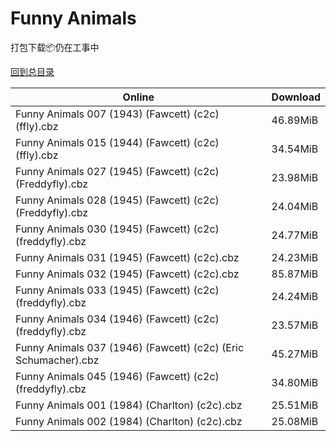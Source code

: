 # Funny Animals

打包下载📦仍在工事中

[回到总目录](/Catalogs.md)







Online | Download
--- | ---
Funny Animals 007 (1943) (Fawcett) (c2c) (ffly).cbz | 46.89MiB
Funny Animals 015 (1944) (Fawcett) (c2c) (ffly).cbz | 34.54MiB
Funny Animals 027 (1945) (Fawcett) (c2c) (Freddyfly).cbz | 23.98MiB
Funny Animals 028 (1945) (Fawcett) (c2c) (Freddyfly).cbz | 24.04MiB
Funny Animals 030 (1945) (Fawcett) (c2c) (freddyfly).cbz | 24.77MiB
Funny Animals 031 (1945) (Fawcett) (c2c).cbz | 24.23MiB
Funny Animals 032 (1945) (Fawcett) (c2c).cbz | 85.87MiB
Funny Animals 033 (1945) (Fawcett) (c2c) (freddyfly).cbz | 24.24MiB
Funny Animals 034 (1946) (Fawcett) (c2c) (freddyfly).cbz | 23.57MiB
Funny Animals 037 (1946) (Fawcett) (c2c) (Eric Schumacher).cbz | 45.27MiB
Funny Animals 045 (1946) (Fawcett) (c2c) (freddyfly).cbz | 34.80MiB
Funny Animals 001 (1984) (Charlton) (c2c).cbz | 25.51MiB
Funny Animals 002 (1984) (Charlton) (c2c).cbz | 25.08MiB